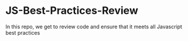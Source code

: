 # JS-Best-Practices-Review
In this repo, we get to review code and ensure that it meets all Javascript best practices

